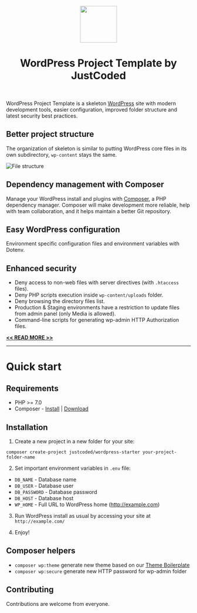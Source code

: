 <p align="center">
    <a href="https://wordpress.org" target="_blank">
        <img src="https://s.w.org/about/images/logos/wordpress-logo-notext-rgb.png" height="100px">
    </a>
    <h1 align="center">WordPress Project Template by JustCoded</h1>
    <br>
</p>

WordPress Project Template is a skeleton [WordPress](https://wordpress.org/) site with modern 
development tools, easier configuration, improved folder structure and latest security best practices.

## Better project structure

The organization of skeleton is similar to putting WordPress core files in its own subdirectory, 
`wp-content` stays the same. 

![File structure](https://github.com/justcoded/wordpress-starter/wiki/assets/20171201-wp-starter-structure1.png)

## Dependency management with Composer

Manage your WordPress install and plugins with [Composer](http://getcomposer.org), 
a PHP dependency manager. Composer will make development more reliable, help with team collaboration, 
and it helps maintain a better Git repository.

## Easy WordPress configuration

Environment specific configuration files and environment variables with Dotenv.

## Enhanced security

* Deny access to non-web files with server directives (with `.htaccess` files).
* Deny PHP scripts execution inside `wp-content/uploads` folder.
* Deny browsing the directory files list.
* Production & Staging environments have a restriction to update files from admin panel (only Media is allowed).
* Command-line scripts for generating wp-admin HTTP Authorization files.  

**[<< READ MORE >>](https://github.com/justcoded/wordpress-starter/wiki)**

**************************

# Quick start

## Requirements

* PHP >= 7.0
* Composer - [Install](https://getcomposer.org/doc/00-intro.md#installation-linux-unix-osx) | [Download](https://getcomposer.org/download/)

## Installation

1. Create a new project in a new folder for your site:

  `composer create-project justcoded/wordpress-starter your-project-folder-name`

2. Set important environment variables in `.env`  file:
  * `DB_NAME` - Database name
  * `DB_USER` - Database user
  * `DB_PASSWORD` - Database password
  * `DB_HOST` - Database host
  * `WP_HOME` - Full URL to WordPress home (http://example.com)

3. Run WordPress install as usual by accessing your site at `http://example.com/`

4. Enjoy!

## Composer helpers

* `composer wp:theme` generate new theme based on our [Theme Boilerplate](https://github.com/justcoded/wordpress-theme-boilerplate)
* `composer wp:secure` generate new HTTP password for wp-admin folder

## Contributing

Contributions are welcome from everyone.
